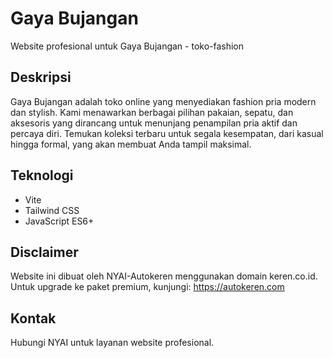 # Gaya Bujangan

Website profesional untuk Gaya Bujangan - toko-fashion

## Deskripsi
Gaya Bujangan adalah toko online yang menyediakan fashion pria modern dan stylish. Kami menawarkan berbagai pilihan pakaian, sepatu, dan aksesoris yang dirancang untuk menunjang penampilan pria aktif dan percaya diri. Temukan koleksi terbaru untuk segala kesempatan, dari kasual hingga formal, yang akan membuat Anda tampil maksimal.

## Teknologi
- Vite
- Tailwind CSS
- JavaScript ES6+

## Disclaimer
Website ini dibuat oleh NYAI-Autokeren menggunakan domain keren.co.id.
Untuk upgrade ke paket premium, kunjungi: https://autokeren.com

## Kontak
Hubungi NYAI untuk layanan website profesional.
